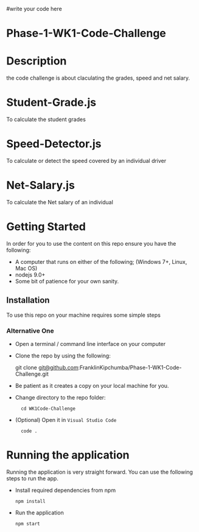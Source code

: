 #write your code here
 # Phase-1-WK1-Code-Challenge

# Description
the code challenge is about claculating the grades, speed and net salary.


# Student-Grade.js
To calculate the student grades 
# Speed-Detector.js
To calculate or detect the speed covered by an individual driver

# Net-Salary.js
To calculate the Net salary of an individual

# Getting Started 
In order for you to use the content on this repo ensure you have the following:

- A computer that runs on either of the following; (Windows 7+, Linux, Mac OS)
- nodejs 9.0+
- Some bit of patience for your own sanity.

## Installation

To use this repo on your machine requires some simple steps

### Alternative One

- Open a terminal / command line interface on your computer
- Clone the repo by using the following:

    git clone git@github.com:FranklinKipchumba/Phase-1-WK1-Code-Challenge.git
- Be patient as it creates a copy on your local machine for you.
- Change directory to the repo folder:

        cd WK1Code-Challenge
- (Optional) Open it in ``Visual Studio Code``

        code .

# Running the application

Running the application is very straight forward. You can use the following steps to run the app.

- Install required dependencies from npm

      npm install
- Run the application

      npm start